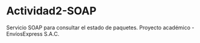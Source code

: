 # Actividad2-SOAP
Servicio SOAP para consultar el estado de paquetes. Proyecto académico - EnvíosExpress S.A.C.

